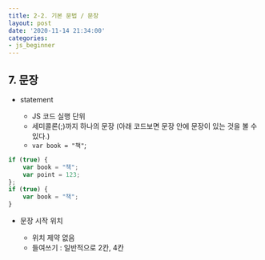 ```yaml
---
title: 2-2. 기본 문법 / 문장
layout: post
date: '2020-11-14 21:34:00'
categories:
- js_beginner
---
```


## 7. 문장

* statement

    * JS 코드 실행 단위
    * 세미콜론(;)까지 하나의 문장 (아래 코드보면 문장 안에 문장이 있는 것을 볼 수 있다.)
    * `var book = "책"`;
    
```javascript
if (true) {
    var book = "책";
    var point = 123;
};
if (true) {
    var book = "책";
}
```
    
* 문장 시작 위치

    * 위치 제약 없음
    * 들여쓰기 : 일반적으로 2칸, 4칸
    
